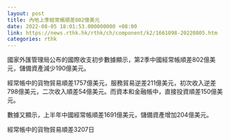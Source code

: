 ```yaml
---
layout: post
title: 內地上季經常帳順差802億美元
date: 2022-08-05 18:01:53.000000000 +08:00
link: https://news.rthk.hk/rthk/ch/component/k2/1661098-20220805.htm
categories: rthk
---
```


國家外匯管理局公布的國際收支初步數據顯示，第2季中國經常帳順差802億美元，儲備資產減少190億美元。

經常帳中的貨物貿易順差1757億美元，服務貿易逆差211億美元，初次收入逆差798億美元，二次收入順差54億美元。而資本和金融帳中，直接投資順差150億美元。

數據又顯示，上半年中國經常帳順差1691億美元，儲備資產增加204億美元。

經常帳中的貨物貿易順差3207日
